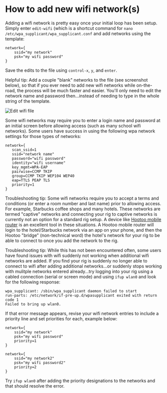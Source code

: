 # How to add new wifi network(s)

Adding a wifi network is pretty easy once your initial loop has been setup.  Simply enter `edit-wifi` (which is a shortcut command for `nano /etc/wpa_supplicant/wpa_supplicant.conf` and add networks using the template:

```
network={
    ssid="my network"
    psk="my wifi password"
}
```
Save the edits to the file using `control-x`, `y`, and `enter`.

Helpful tip:  Add a couple "blank" networks to the file (see screenshot below), so that if you ever need to add new wifi networks while on-the-road, the process will be much faster and easier.  You'll only need to edit the network name and password then...instead of needing to type in the whole string of the template. 

![Edit wifi file](../Images/sample-wifi-file.png)

Some wifi networks may require you to enter a login name and password at an initial screen before allowing access (such as many school wifi networks).  Some users have success in using the following wpa network settings for those types of networks:

```
network={
   scan_ssid=1
   ssid="network name"
   password="wifi password"
   identity="wifi username"
   key_mgmt=WPA-EAP
   pairwise=CCMP TKIP
   group=CCMP TKIP WEP104 WEP40
   eap=TTLS PEAP TLS
   priority=1
}
```

Troubleshooting tip:  Some wifi networks require you to accept a terms and conditions (or enter a room number and last name) prior to allowing access.  For example, Starbucks coffee shops and many hotels.  These networks are termed "captive" networks and connecting your rig to captive networks is currently not an option for a standard rig setup.  A device like [Hootoo mobile router](https://www.hootoo.com/network-devices.html) is an excellent tool in these situations.  A Hootoo mobile router will login to the hotel/Starbucks network via an app on your phone, and then the Hootoo "bridge" (non-technical word) the hotel's network for your rig to be able to connect to once you add the network to the rig.

Troubleshooting tip:  While this has not been encountered often, some users have found issues with wifi suddenly not working when additional wifi networks are added.  If you find your rig is suddenly no longer able to connect to wifi after adding additional networks...or suddenly stops working with mulitple networks entered already...try logging into your rig using a cabled connection (serial or screen mode) and using `ifup wlan0` and look for the following response:

```
wpa_supplicant: /sbin/wpa_supplicant daemon failed to start  
run-parts: /etc/network/if-pre-up.d/wpasupplicant exited with return code 1  
Failed to bring up wlan0. 
```

If that error message appears, revise your wifi network entries to include a priority line and set priorities for each, example below:

```
network={
    ssid="my network"
    psk="my wifi password"
    priority=1
}

network={
    ssid="my network2"
    psk="my wifi password2"
    priority=2
}
```
 Try `ifup wlan0` after adding the priority designations to the networks and that should resolve the error.
